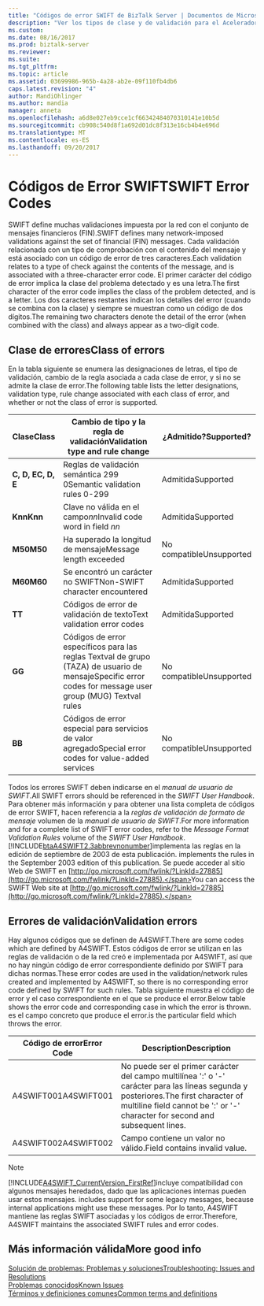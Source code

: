 ```yaml
---
title: "Códigos de error SWIFT de BizTalk Server | Documentos de Microsoft"
description: "Ver los tipos de clase y de validación para el Acelerador para SWIFT de BizTalk Server"
ms.custom: 
ms.date: 08/16/2017
ms.prod: biztalk-server
ms.reviewer: 
ms.suite: 
ms.tgt_pltfrm: 
ms.topic: article
ms.assetid: 03699986-965b-4a28-ab2e-09f110fb4db6
caps.latest.revision: "4"
author: MandiOhlinger
ms.author: mandia
manager: anneta
ms.openlocfilehash: a6d8e027eb9cce1cf66342484070310141e10b5d
ms.sourcegitcommit: cb908c540d8f1a692d01dc8f313e16cb4b4e696d
ms.translationtype: MT
ms.contentlocale: es-ES
ms.lasthandoff: 09/20/2017
---
```

# <a name="swift-error-codes"></a><span data-ttu-id="d9987-103">Códigos de Error SWIFT</span><span class="sxs-lookup"><span data-stu-id="d9987-103">SWIFT Error Codes</span></span>
<span data-ttu-id="d9987-104">SWIFT define muchas validaciones impuesta por la red con el conjunto de mensajes financieros (FIN).</span><span class="sxs-lookup"><span data-stu-id="d9987-104">SWIFT defines many network-imposed validations against the set of financial (FIN) messages.</span></span> <span data-ttu-id="d9987-105">Cada validación relacionada con un tipo de comprobación con el contenido del mensaje y está asociado con un código de error de tres caracteres.</span><span class="sxs-lookup"><span data-stu-id="d9987-105">Each validation relates to a type of check against the contents of the message, and is associated with a three-character error code.</span></span> <span data-ttu-id="d9987-106">El primer carácter del código de error implica la clase del problema detectado y es una letra.</span><span class="sxs-lookup"><span data-stu-id="d9987-106">The first character of the error code implies the class of the problem detected, and is a letter.</span></span> <span data-ttu-id="d9987-107">Los dos caracteres restantes indican los detalles del error (cuando se combina con la clase) y siempre se muestran como un código de dos dígitos.</span><span class="sxs-lookup"><span data-stu-id="d9987-107">The remaining two characters denote the detail of the error (when combined with the class) and always appear as a two-digit code.</span></span>  

## <a name="class-of-errors"></a><span data-ttu-id="d9987-108">Clase de errores</span><span class="sxs-lookup"><span data-stu-id="d9987-108">Class of errors</span></span>  
 <span data-ttu-id="d9987-109">En la tabla siguiente se enumera las designaciones de letras, el tipo de validación, cambio de la regla asociada a cada clase de error, y si no se admite la clase de error.</span><span class="sxs-lookup"><span data-stu-id="d9987-109">The following table lists the letter designations, validation type, rule change associated with each class of error, and whether or not the class of error is supported.</span></span>  
  
|<span data-ttu-id="d9987-110">Clase</span><span class="sxs-lookup"><span data-stu-id="d9987-110">Class</span></span>|<span data-ttu-id="d9987-111">Cambio de tipo y la regla de validación</span><span class="sxs-lookup"><span data-stu-id="d9987-111">Validation type and rule change</span></span>|<span data-ttu-id="d9987-112">¿Admitido?</span><span class="sxs-lookup"><span data-stu-id="d9987-112">Supported?</span></span>|  
|-----------|-------------------------------------|----------------|  
|<span data-ttu-id="d9987-113">**C, D, E**</span><span class="sxs-lookup"><span data-stu-id="d9987-113">**C, D, E**</span></span>|<span data-ttu-id="d9987-114">Reglas de validación semántica 299 0</span><span class="sxs-lookup"><span data-stu-id="d9987-114">Semantic validation rules 0-299</span></span>|<span data-ttu-id="d9987-115">Admitida</span><span class="sxs-lookup"><span data-stu-id="d9987-115">Supported</span></span>|  
|<span data-ttu-id="d9987-116">**Knn**</span><span class="sxs-lookup"><span data-stu-id="d9987-116">**Knn**</span></span>|<span data-ttu-id="d9987-117">Clave no válida en el campo*nn*</span><span class="sxs-lookup"><span data-stu-id="d9987-117">Invalid code word in field *nn*</span></span>|<span data-ttu-id="d9987-118">Admitida</span><span class="sxs-lookup"><span data-stu-id="d9987-118">Supported</span></span>|  
|<span data-ttu-id="d9987-119">**M50**</span><span class="sxs-lookup"><span data-stu-id="d9987-119">**M50**</span></span>|<span data-ttu-id="d9987-120">Ha superado la longitud de mensaje</span><span class="sxs-lookup"><span data-stu-id="d9987-120">Message length exceeded</span></span>|<span data-ttu-id="d9987-121">No compatible</span><span class="sxs-lookup"><span data-stu-id="d9987-121">Unsupported</span></span>|  
|<span data-ttu-id="d9987-122">**M60**</span><span class="sxs-lookup"><span data-stu-id="d9987-122">**M60**</span></span>|<span data-ttu-id="d9987-123">Se encontró un carácter no SWIFT</span><span class="sxs-lookup"><span data-stu-id="d9987-123">Non-SWIFT character encountered</span></span>|<span data-ttu-id="d9987-124">Admitida</span><span class="sxs-lookup"><span data-stu-id="d9987-124">Supported</span></span>|  
|<span data-ttu-id="d9987-125">**T**</span><span class="sxs-lookup"><span data-stu-id="d9987-125">**T**</span></span>|<span data-ttu-id="d9987-126">Códigos de error de validación de texto</span><span class="sxs-lookup"><span data-stu-id="d9987-126">Text validation error codes</span></span>|<span data-ttu-id="d9987-127">Admitida</span><span class="sxs-lookup"><span data-stu-id="d9987-127">Supported</span></span>|  
|<span data-ttu-id="d9987-128">**G**</span><span class="sxs-lookup"><span data-stu-id="d9987-128">**G**</span></span>|<span data-ttu-id="d9987-129">Códigos de error específicos para las reglas Textval de grupo (TAZA) de usuario de mensaje</span><span class="sxs-lookup"><span data-stu-id="d9987-129">Specific error codes for message user group (MUG) Textval rules</span></span>|<span data-ttu-id="d9987-130">No compatible</span><span class="sxs-lookup"><span data-stu-id="d9987-130">Unsupported</span></span>|  
|<span data-ttu-id="d9987-131">**B**</span><span class="sxs-lookup"><span data-stu-id="d9987-131">**B**</span></span>|<span data-ttu-id="d9987-132">Códigos de error especial para servicios de valor agregado</span><span class="sxs-lookup"><span data-stu-id="d9987-132">Special error codes for value-added services</span></span>|<span data-ttu-id="d9987-133">No compatible</span><span class="sxs-lookup"><span data-stu-id="d9987-133">Unsupported</span></span>|  
  
 <span data-ttu-id="d9987-134">Todos los errores SWIFT deben indicarse en el *manual de usuario de SWIFT*.</span><span class="sxs-lookup"><span data-stu-id="d9987-134">All SWIFT errors should be referenced in the *SWIFT User Handbook*.</span></span> <span data-ttu-id="d9987-135">Para obtener más información y para obtener una lista completa de códigos de error SWIFT, hacen referencia a la *reglas de validación de formato de mensaje* volumen de la *manual de usuario de SWIFT*.</span><span class="sxs-lookup"><span data-stu-id="d9987-135">For more information and for a complete list of SWIFT error codes, refer to the *Message Format Validation Rules* volume of the *SWIFT User Handbook*.</span></span> [!INCLUDE[btaA4SWIFT2.3abbrevnonumber](../../includes/btaa4swift2-3abbrevnonumber-md.md)]<span data-ttu-id="d9987-136">implementa las reglas en la edición de septiembre de 2003 de esta publicación.</span><span class="sxs-lookup"><span data-stu-id="d9987-136"> implements the rules in the September 2003 edition of this publication.</span></span> <span data-ttu-id="d9987-137">Se puede acceder al sitio Web de SWIFT en [http://go.microsoft.com/fwlink/?LinkId=27885](http://go.microsoft.com/fwlink/?LinkId=27885).</span><span class="sxs-lookup"><span data-stu-id="d9987-137">You can access the SWIFT Web site at [http://go.microsoft.com/fwlink/?LinkId=27885](http://go.microsoft.com/fwlink/?LinkId=27885).</span></span>  

## <a name="validation-errors"></a><span data-ttu-id="d9987-138">Errores de validación</span><span class="sxs-lookup"><span data-stu-id="d9987-138">Validation errors</span></span>  
 <span data-ttu-id="d9987-139">Hay algunos códigos que se definen de A4SWIFT.</span><span class="sxs-lookup"><span data-stu-id="d9987-139">There are some codes which are defined by A4SWIFT.</span></span> <span data-ttu-id="d9987-140">Estos códigos de error se utilizan en las reglas de validación o de la red creó e implementada por A4SWIFT, así que no hay ningún código de error correspondiente definido por SWIFT para dichas normas.</span><span class="sxs-lookup"><span data-stu-id="d9987-140">These error codes are used in the validation/network rules created and implemented by A4SWIFT, so there is no corresponding error code defined by SWIFT for such rules.</span></span> <span data-ttu-id="d9987-141">Tabla siguiente muestra el código de error y el caso correspondiente en el que se produce el error.</span><span class="sxs-lookup"><span data-stu-id="d9987-141">Below table shows the error code and corresponding case in which the error is thrown.</span></span> <span data-ttu-id="d9987-142">es el campo concreto que produce el error.</span><span class="sxs-lookup"><span data-stu-id="d9987-142">is the particular field which throws the error.</span></span>  
  
|<span data-ttu-id="d9987-143">Código de error</span><span class="sxs-lookup"><span data-stu-id="d9987-143">Error Code</span></span>|<span data-ttu-id="d9987-144">Description</span><span class="sxs-lookup"><span data-stu-id="d9987-144">Description</span></span>|  
|----------------|-----------------|  
|<span data-ttu-id="d9987-145">A4SWIFT001</span><span class="sxs-lookup"><span data-stu-id="d9987-145">A4SWIFT001</span></span>|<span data-ttu-id="d9987-146">No puede ser el primer carácter del campo multilínea ':' o '-' carácter para las líneas segunda y posteriores.</span><span class="sxs-lookup"><span data-stu-id="d9987-146">The first character of multiline field cannot be ':' or '-' character for second and  subsequent lines.</span></span>|  
|<span data-ttu-id="d9987-147">A4SWIFT002</span><span class="sxs-lookup"><span data-stu-id="d9987-147">A4SWIFT002</span></span>|<span data-ttu-id="d9987-148">Campo contiene un valor no válido.</span><span class="sxs-lookup"><span data-stu-id="d9987-148">Field contains invalid value.</span></span>|  
  
> [!NOTE]
>  [!INCLUDE[A4SWIFT_CurrentVersion_FirstRef](../../includes/a4swift-currentversion-firstref-md.md)]<span data-ttu-id="d9987-149">incluye compatibilidad con algunos mensajes heredados, dado que las aplicaciones internas pueden usar estos mensajes.</span><span class="sxs-lookup"><span data-stu-id="d9987-149"> includes support for some legacy messages, because internal applications might use these messages.</span></span> <span data-ttu-id="d9987-150">Por lo tanto, A4SWIFT mantiene las reglas SWIFT asociadas y los códigos de error.</span><span class="sxs-lookup"><span data-stu-id="d9987-150">Therefore, A4SWIFT maintains the associated SWIFT rules and error codes.</span></span>

## <a name="more-good-info"></a><span data-ttu-id="d9987-151">Más información válida</span><span class="sxs-lookup"><span data-stu-id="d9987-151">More good info</span></span>
[<span data-ttu-id="d9987-152">Solución de problemas: Problemas y soluciones</span><span class="sxs-lookup"><span data-stu-id="d9987-152">Troubleshooting: Issues and Resolutions</span></span>](troubleshooting-issues-and-resolutions1.md)  
[<span data-ttu-id="d9987-153">Problemas conocidos</span><span class="sxs-lookup"><span data-stu-id="d9987-153">Known Issues</span></span>](known-issues5.md)  
[<span data-ttu-id="d9987-154">Términos y definiciones comunes</span><span class="sxs-lookup"><span data-stu-id="d9987-154">Common terms and definitions</span></span>](glossary6.md)